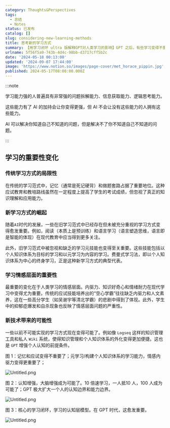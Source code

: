 ```yaml
---
category: Thoughts&Perspectives
tags:
  - 总结
  - Notes
status: 已发布
catalog: []
slug: considering-new-learning-methods
title: 思考新的学习方式
summary: 【用学习闭环 ultra 版解释GPT对人类学习的影响】GPT 之后，有些学习变得不重要了，有些学习变得更重要了，有些学习从不可能变成可能了。
urlname: 5f56f5a9-743b-4d4c-98bb-d3717cff5b2c
date: '2024-05-18 00:13:00'
updated: '2024-09-07 17:44:00'
image: 'https://www.notion.so/images/page-cover/met_horace_pippin.jpg'
published: 2024-05-17T08:00:00.000Z
---
```


:::note


学习能力强的人普遍具有非常强的问题拆解能力、信息获取能力、逻辑思考能力。


这些能力有了 AI 的加持会让你变得更强，但 AI 不会让没有这些能力的人拥有这些能力。


AI 可以解决你知道自己不知道的问题，但是解决不了你不知道自己不知道的问题。


:::


## 学习的重要性变化


### 传统学习方式的局限性


在传统的学习范式中，记忆（通常是死记硬背）和做题套路占据了重要地位。这种应试教育和教培路线虽然在一定程度上提高了学生的考试成绩，但忽视了真正的知识理解和应用能力。


### 新学习方式的崛起


随着`AI`时代的发展，一些在旧学习范式中已经存在但未被充分重视的学习方式变得愈发重要。例如，阅读（本质上是预训练）和语言学习（语言塑造思维，语言即是智能的体现）在现代教育中应当得到更多关注。


此外，旧学习范式中被忽视和缺乏的学习元技能也变得至关重要。这些技能包括以个人知识体系为目标的学习和以元学习为内容的学习。费曼式学习法，即以个人知识体系为中心的终身学习，正是这种新学习方式的典型代表。


### 学习情感层面的重要性


最重要的变化在于人类学习的情感层面。内驱力、知识好奇心和情绪耐力在现代学习中变得尤为重要。传统的应试技能培养出的“空心学霸”往往缺乏内驱力和人文素养，这在一些高分学生（如吴谢宇等清北学霸）的悲剧中得到了体现。此外，学生中的抑郁症爆发和自杀现象也反映了情感层面问题的严重性。


### 新技术带来的可能性


一些以前不可能实现的学习方式现在变得可能了。例如像 `Logseq` 这样的知识管理工具和私人 `Wiki` 系统，使得知识管理和个人知识体系的外化变得更加便捷。这也是 `GPT` 增强个人认知的前提条件。


图 1：记忆和应试变得不重要了；元学习/构建个人知识体系的学习能力，情感内驱力变得更重要了；


![Untitled.png](https://prod-files-secure.s3.us-west-2.amazonaws.com/5d24fe63-e567-4804-86f9-9fdc62e13082/a8319b77-00b3-43d9-9f99-e58187f20cfe/Untitled.png?X-Amz-Algorithm=AWS4-HMAC-SHA256&X-Amz-Content-Sha256=UNSIGNED-PAYLOAD&X-Amz-Credential=ASIAZI2LB46662IEDSXI%2F20250304%2Fus-west-2%2Fs3%2Faws4_request&X-Amz-Date=20250304T053811Z&X-Amz-Expires=3600&X-Amz-Security-Token=IQoJb3JpZ2luX2VjEK7%2F%2F%2F%2F%2F%2F%2F%2F%2F%2FwEaCXVzLXdlc3QtMiJGMEQCIAF1%2FqfclEegOiLJJOJe%2F0DTieEsWZcbYqXiOYx6eW4XAiBtzKMk0r9lPv9tS70ZofLbmDqbEMdjMQ%2Bhhl2iBlTtlyqIBAjm%2F%2F%2F%2F%2F%2F%2F%2F%2F%2F8BEAAaDDYzNzQyMzE4MzgwNSIMItTO1TA%2FgOOrN5sgKtwDP6vRZm8zkISbO7KqmEKxQ5s%2Fb2NCzGX1alD5%2B9%2B64u%2F%2BMTX9qfzs1HKGyHMjwuH2cq2SUDqvjovBx7MrIXE9BkxYTO2cLycCfA9Bibupemkxpvxpn7%2BI5KO63gFpbPJ2I6xALH%2Bg0bfoT%2BGzQDw9fpQVVjfbCbhEYrtV2JB%2F4DZsLbeynarKBpX%2FwJOtJ%2B%2FQAaD5RYMj5PFkkvr8DAauP9R0yLrOHIAdqZP3JWx7r9L3tJ0%2BS8%2BsslNJq9L3ADqDoHdf4NYytR3wF2Y9eIK81Lc91WujuNQuQfbsLMP98b2f1KVV8VNyjwOUOY%2BWt5xogv%2Bw%2FF0MCVUfG9s0ssTAMU6KDzFWDs31XmLjhu%2Ff3XssIQDbcknTXLEJEplGyXI7OqTcFIZjjyWxBagorjb%2BE6nOweacyOm5Rs2yBfTz9mw8xNNz3B7s6lTGFfmytOy2WE5id6qUzzEG2pfFIiMHlQBcLpG%2FXaeQNCMyOpKKKQFxbVwudihot4AjWZI60msqmQOTlF3RNZ%2BVeGXF%2BhkFWD8qwvNBUR1uKAjNM1MOG4t9eCXNm36sIOCmXGbyq0IkRMhkRMuv3Ol0BC6iX2PCuLOOOBqMH9kbLKHk0UcDh%2BnFFfw1dMqsMvINFAowhZ2avgY6pgED4BAuEpTtDH5FWuCsLlduUrHtDbyhEnpzUF2oh%2BSx4XrVZzqw9ZpG5xiTMaT0hKCenGiywFKW9hrj5%2BOfB%2BFZzYMcC%2BUOEp5yoHz4TdwAFpSRSfVOQ1fYfOV%2BZNTQNtDTnAKTc%2BPj4J%2FELy42hTMTUv0SA0jma7zmds09O2u1jBiEsZe4AataV1Hqgx2PX3SuKWY5OV8M6fmJJUsaJ8Eh9zVeWUiZ&X-Amz-Signature=faf78e3dbae2f136fbaca9f076330f9e787ba6a736e54a9ec4bf1902bc02dad3&X-Amz-SignedHeaders=host&x-id=GetObject)


图 2：认知增强，大脑增强成为可能了。10 倍速学习，一人抵10 人，100 人成为可能了；GPT 极大扩大一个人的认知边界和能力边界。


![Untitled.png](https://prod-files-secure.s3.us-west-2.amazonaws.com/5d24fe63-e567-4804-86f9-9fdc62e13082/e195b372-4d2b-479c-9e75-1be4e2c1412e/Untitled.png?X-Amz-Algorithm=AWS4-HMAC-SHA256&X-Amz-Content-Sha256=UNSIGNED-PAYLOAD&X-Amz-Credential=ASIAZI2LB46662IEDSXI%2F20250304%2Fus-west-2%2Fs3%2Faws4_request&X-Amz-Date=20250304T053811Z&X-Amz-Expires=3600&X-Amz-Security-Token=IQoJb3JpZ2luX2VjEK7%2F%2F%2F%2F%2F%2F%2F%2F%2F%2FwEaCXVzLXdlc3QtMiJGMEQCIAF1%2FqfclEegOiLJJOJe%2F0DTieEsWZcbYqXiOYx6eW4XAiBtzKMk0r9lPv9tS70ZofLbmDqbEMdjMQ%2Bhhl2iBlTtlyqIBAjm%2F%2F%2F%2F%2F%2F%2F%2F%2F%2F8BEAAaDDYzNzQyMzE4MzgwNSIMItTO1TA%2FgOOrN5sgKtwDP6vRZm8zkISbO7KqmEKxQ5s%2Fb2NCzGX1alD5%2B9%2B64u%2F%2BMTX9qfzs1HKGyHMjwuH2cq2SUDqvjovBx7MrIXE9BkxYTO2cLycCfA9Bibupemkxpvxpn7%2BI5KO63gFpbPJ2I6xALH%2Bg0bfoT%2BGzQDw9fpQVVjfbCbhEYrtV2JB%2F4DZsLbeynarKBpX%2FwJOtJ%2B%2FQAaD5RYMj5PFkkvr8DAauP9R0yLrOHIAdqZP3JWx7r9L3tJ0%2BS8%2BsslNJq9L3ADqDoHdf4NYytR3wF2Y9eIK81Lc91WujuNQuQfbsLMP98b2f1KVV8VNyjwOUOY%2BWt5xogv%2Bw%2FF0MCVUfG9s0ssTAMU6KDzFWDs31XmLjhu%2Ff3XssIQDbcknTXLEJEplGyXI7OqTcFIZjjyWxBagorjb%2BE6nOweacyOm5Rs2yBfTz9mw8xNNz3B7s6lTGFfmytOy2WE5id6qUzzEG2pfFIiMHlQBcLpG%2FXaeQNCMyOpKKKQFxbVwudihot4AjWZI60msqmQOTlF3RNZ%2BVeGXF%2BhkFWD8qwvNBUR1uKAjNM1MOG4t9eCXNm36sIOCmXGbyq0IkRMhkRMuv3Ol0BC6iX2PCuLOOOBqMH9kbLKHk0UcDh%2BnFFfw1dMqsMvINFAowhZ2avgY6pgED4BAuEpTtDH5FWuCsLlduUrHtDbyhEnpzUF2oh%2BSx4XrVZzqw9ZpG5xiTMaT0hKCenGiywFKW9hrj5%2BOfB%2BFZzYMcC%2BUOEp5yoHz4TdwAFpSRSfVOQ1fYfOV%2BZNTQNtDTnAKTc%2BPj4J%2FELy42hTMTUv0SA0jma7zmds09O2u1jBiEsZe4AataV1Hqgx2PX3SuKWY5OV8M6fmJJUsaJ8Eh9zVeWUiZ&X-Amz-Signature=acbe1ce78b79032b88042b01a5fc984f3c604ea86a7a7a2e8f7f5ea063455986&X-Amz-SignedHeaders=host&x-id=GetObject)


图 3：核心的学习闭环，学习的认知层模型。在 GPT 时代，这愈发重要。


![Untitled.png](https://prod-files-secure.s3.us-west-2.amazonaws.com/5d24fe63-e567-4804-86f9-9fdc62e13082/57f2a38d-97b9-407e-baa1-8fecb8348e87/Untitled.png?X-Amz-Algorithm=AWS4-HMAC-SHA256&X-Amz-Content-Sha256=UNSIGNED-PAYLOAD&X-Amz-Credential=ASIAZI2LB46662IEDSXI%2F20250304%2Fus-west-2%2Fs3%2Faws4_request&X-Amz-Date=20250304T053811Z&X-Amz-Expires=3600&X-Amz-Security-Token=IQoJb3JpZ2luX2VjEK7%2F%2F%2F%2F%2F%2F%2F%2F%2F%2FwEaCXVzLXdlc3QtMiJGMEQCIAF1%2FqfclEegOiLJJOJe%2F0DTieEsWZcbYqXiOYx6eW4XAiBtzKMk0r9lPv9tS70ZofLbmDqbEMdjMQ%2Bhhl2iBlTtlyqIBAjm%2F%2F%2F%2F%2F%2F%2F%2F%2F%2F8BEAAaDDYzNzQyMzE4MzgwNSIMItTO1TA%2FgOOrN5sgKtwDP6vRZm8zkISbO7KqmEKxQ5s%2Fb2NCzGX1alD5%2B9%2B64u%2F%2BMTX9qfzs1HKGyHMjwuH2cq2SUDqvjovBx7MrIXE9BkxYTO2cLycCfA9Bibupemkxpvxpn7%2BI5KO63gFpbPJ2I6xALH%2Bg0bfoT%2BGzQDw9fpQVVjfbCbhEYrtV2JB%2F4DZsLbeynarKBpX%2FwJOtJ%2B%2FQAaD5RYMj5PFkkvr8DAauP9R0yLrOHIAdqZP3JWx7r9L3tJ0%2BS8%2BsslNJq9L3ADqDoHdf4NYytR3wF2Y9eIK81Lc91WujuNQuQfbsLMP98b2f1KVV8VNyjwOUOY%2BWt5xogv%2Bw%2FF0MCVUfG9s0ssTAMU6KDzFWDs31XmLjhu%2Ff3XssIQDbcknTXLEJEplGyXI7OqTcFIZjjyWxBagorjb%2BE6nOweacyOm5Rs2yBfTz9mw8xNNz3B7s6lTGFfmytOy2WE5id6qUzzEG2pfFIiMHlQBcLpG%2FXaeQNCMyOpKKKQFxbVwudihot4AjWZI60msqmQOTlF3RNZ%2BVeGXF%2BhkFWD8qwvNBUR1uKAjNM1MOG4t9eCXNm36sIOCmXGbyq0IkRMhkRMuv3Ol0BC6iX2PCuLOOOBqMH9kbLKHk0UcDh%2BnFFfw1dMqsMvINFAowhZ2avgY6pgED4BAuEpTtDH5FWuCsLlduUrHtDbyhEnpzUF2oh%2BSx4XrVZzqw9ZpG5xiTMaT0hKCenGiywFKW9hrj5%2BOfB%2BFZzYMcC%2BUOEp5yoHz4TdwAFpSRSfVOQ1fYfOV%2BZNTQNtDTnAKTc%2BPj4J%2FELy42hTMTUv0SA0jma7zmds09O2u1jBiEsZe4AataV1Hqgx2PX3SuKWY5OV8M6fmJJUsaJ8Eh9zVeWUiZ&X-Amz-Signature=d9ab9267b31cb0e167b083df9a985bb699859fae92aa6f5a23bb9b12b228bb83&X-Amz-SignedHeaders=host&x-id=GetObject)

